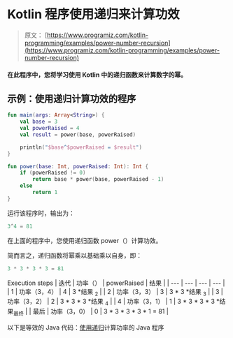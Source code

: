 # Kotlin 程序使用递归来计算功效

> 原文： [https://www.programiz.com/kotlin-programming/examples/power-number-recursion](https://www.programiz.com/kotlin-programming/examples/power-number-recursion)

#### 在此程序中，您将学习使用 Kotlin 中的递归函数来计算数字的幂。

## 示例：使用递归计算功效的程序

```kt
fun main(args: Array<String>) {
    val base = 3
    val powerRaised = 4
    val result = power(base, powerRaised)

    println("$base^$powerRaised = $result")
}

fun power(base: Int, powerRaised: Int): Int {
    if (powerRaised != 0)
        return base * power(base, powerRaised - 1)
    else
        return 1
}
```

运行该程序时，输出为：

```kt
3^4 = 81
```

在上面的程序中，您使用递归函数 power（）计算功效。

简而言之，递归函数将幂乘以基础乘以自身，即：

```kt
3 * 3 * 3 * 3 = 81
```

<caption>Execution steps</caption>
| 迭代 | 功率（） | powerRaised | 结果 |
| --- | --- | --- | --- |
| 1 | 功率（3，4） | 4 | 3 *结果 <sub>2</sub> |
| 2 | 功率（3，3） | 3 | 3 * 3 *结果 <sub>3</sub> |
| 3 | 功率（3，2） | 2 | 3 * 3 * 3 *结果 <sub>4</sub> |
| 4 | 功率（3，1） | 1 | 3 * 3 * 3 * 3 *结果<sub>最终</sub> |
| 最后 | 功率（3，0） | 0 | 3 * 3 * 3 * 3 * 1 = 81 |

以下是等效的 Java 代码：[使用递归](/java-programming/examples/power-number-recursion "Java Program to calculate power using recursion")计算功率的 Java 程序